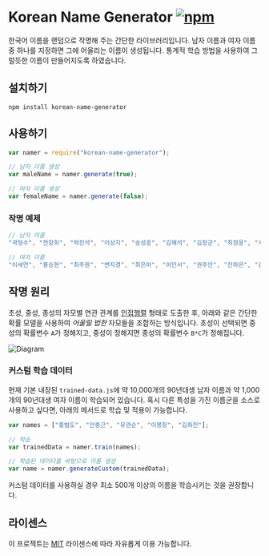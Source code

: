 # Korean Name Generator [![npm][npm-image]][npm-url]

[npm-image]: https://img.shields.io/npm/v/korean-name-generator.svg
[npm-url]: https://npmjs.org/package/korean-name-generator

한국어 이름을 랜덤으로 작명해 주는 간단한 라이브러리입니다. 남자 이름과 여자 이름 중 하나를 지정하면 그에 어울리는 이름이 생성됩니다. 통계적 학습 방법을 사용하여 그럴듯한 이름이 만들어지도록 하였습니다.

## 설치하기
```
npm install korean-name-generator
```

## 사용하기
```javascript
var namer = require("korean-name-generator");

// 남자 이름 생성
var maleName = namer.generate(true);

// 여자 이름 생성
var femaleName = namer.generate(false);
```

### 작명 예제
```javascript
// 남자 이름
"곽형수", "전창희", "박진석", "이상지", "송성훈", "김혜석", "김장군", "최정웅", "서재균", "고상희", "이승호"

// 여자 이름
"이세연", "홍승현", "최주원", "변지경", "최은아", "이민서", "권주안", "진하은", "김소경", "임수영", "정유진"
```

## 작명 원리

초성, 중성, 종성의 자모별 연관 관계를 [인접행렬](https://en.wikipedia.org/wiki/Adjacency_matrix) 형태로 도출한 후, 아래와 같은 간단한 확률 모델을 사용하여 *어울릴 법한* 자모들을 조합하는 방식입니다. 초성이 선택되면 중성의 확률변수 `A`가 정해지고, 중성이 정해지면 종성의 확률변수 `B*C`가 정해집니다.

![Diagram](https://user-images.githubusercontent.com/6297755/29570112-74a030aa-8790-11e7-906a-e479e982fe08.png)

### 커스텀 학습 데이터

현재 기본 내장된 `trained-data.js`에 약 10,000개의 90년대생 남자 이름과 약 1,000개의 90년대생 여자 이름이 학습되어 있습니다. 혹시 다른 특성을 가진 이름군을 소스로 사용하고 싶다면, 아래의 메서드로 학습 및 적용이 가능합니다.
```javascript
var names = ["홍범도", "안중근", "유관순", "이봉창", "김좌진"];

// 학습
var trainedData = namer.train(names);

// 학습된 데이터를 바탕으로 이름 생성
var name = namer.generateCustom(trainedData);
```
커스텀 데이터를 사용하실 경우 최소 500개 이상의 이름을 학습시키는 것을 권장합니다.

## 라이센스
이 프로젝트는 [MIT]() 라이센스에 따라 자유롭게 이용 가능합니다.
